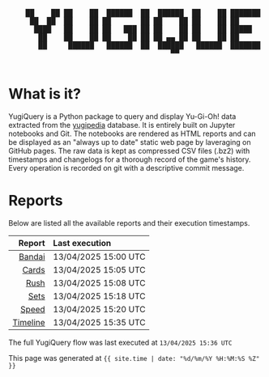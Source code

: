 <div align='center'>
    <pre>
    <br>
    ██    ██ ██    ██  ██████  ██  ██████  ██    ██ ███████ ██████  ██    ██ 
     ██  ██  ██    ██ ██       ██ ██    ██ ██    ██ ██      ██   ██  ██  ██  
      ████   ██    ██ ██   ███ ██ ██    ██ ██    ██ █████   ██████    ████   
       ██    ██    ██ ██    ██ ██ ██ ▄▄ ██ ██    ██ ██      ██   ██    ██    
       ██     ██████   ██████  ██  ██████   ██████  ███████ ██   ██    ██    
                                      ▀▀                                     
    </pre>
</div>

# What is it?

YugiQuery is a Python package to query and display Yu-Gi-Oh! data extracted from the [yugipedia](http://yugipedia.com) database. It is entirely built on Jupyter notebooks and Git. The notebooks are rendered as HTML reports and can be displayed as an "always up to date" static web page by laveraging on GitHub pages. The raw data is kept as compressed CSV files (.bz2) with timestamps and changelogs for a thorough record of the game's history. Every operation is recorded on git with a descriptive commit message. 

# Reports

Below are listed all the available reports and their execution timestamps. 

|                    Report | Last execution       |
| -------------------------:|:-------------------- |
| [Bandai](reports/Bandai.html) | 13/04/2025 15:00 UTC |
| [Cards](reports/Cards.html) | 13/04/2025 15:05 UTC |
| [Rush](reports/Rush.html) | 13/04/2025 15:08 UTC |
| [Sets](reports/Sets.html) | 13/04/2025 15:18 UTC |
| [Speed](reports/Speed.html) | 13/04/2025 15:20 UTC |
| [Timeline](reports/Timeline.html) | 13/04/2025 15:35 UTC |


The full YugiQuery flow was last executed at `13/04/2025 15:36 UTC`

This page was generated at `{{ site.time | date: "%d/%m/%Y %H:%M:%S %Z" }}`
